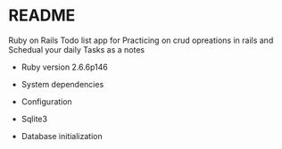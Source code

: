 # README

Ruby on Rails Todo list app for Practicing on crud opreations in rails and Schedual your daily Tasks as a notes



* Ruby version 2.6.6p146

* System dependencies

* Configuration

* Sqlite3 

* Database initialization
